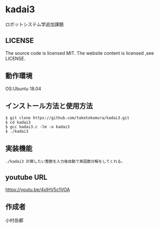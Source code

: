 # kadai3
ロボットシステム学追加課題

## LICENSE
The source code is licensed MIT. The website content is licensed ,see LICENSE.

## 動作環境
OS:Ubuntu 18.04

## インストール方法と使用方法
```
$ git clone https://github.com/taketokomura/kadai3.git
$ cd kadai3   
$ gcc kadai3.c -lm -o kadai3
$ ./kadai3
```

## 実装機能
```
./kadai3 計算したい整数を入力後自動で素因数分解をしてくれる。
```
## youtube URL
https://youtu.be/4xlHV5c1VOA

## 作成者
小村岳都
